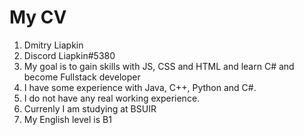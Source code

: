 # My CV
1. Dmitry Liapkin
2. Discord Liapkin#5380
3. My goal is to gain skills with JS, CSS and HTML and learn C# and become Fullstack developer
4. I have some experience with Java, C++, Python and C#.
5. I do not have any real working experience.
6. Currenly I am studying at BSUIR
7. My English level is B1